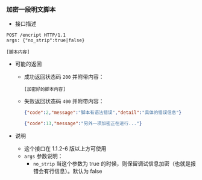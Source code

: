 ### 加密一段明文脚本

- 接口描述

```
POST /encript HTTP/1.1
args: {"no_strip":true|false}

[脚本内容]
```

- 可能的返回

    - 成功返回状态码 ```200``` 并附带内容：
    
        ```
        [加密好的脚本内容]
        ```
        
    - 失败返回状态码 ```400``` 并附带内容：
    
        ```json
        {"code":2,"message":"脚本有语法错误","detail":"具体的错误信息"}
        ```
        ```json
        {"code":13,"message":"另外一项加密正在进行..."}
        ```

- 说明
    - 这个接口在 1.1.2-6 版以上方可使用
    - ```args``` 参数说明：
        - ```no_strip``` 当这个参数为 true 的时候，则保留调试信息加密（也就是报错会有行信息）。默认为 false
